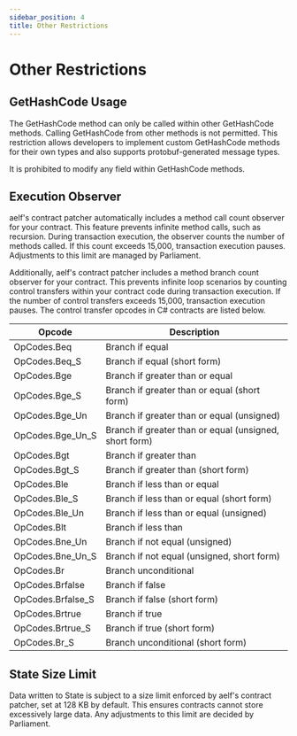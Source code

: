 ```yaml
---
sidebar_position: 4
title: Other Restrictions
---
```


# Other Restrictions

## GetHashCode Usage
The GetHashCode method can only be called within other GetHashCode methods. Calling GetHashCode from other methods is not permitted. This restriction allows developers to implement custom GetHashCode methods for their own types and also supports protobuf-generated message types.

It is prohibited to modify any field within GetHashCode methods.

## Execution Observer
aelf's contract patcher automatically includes a method call count observer for your contract. This feature prevents infinite method calls, such as recursion. During transaction execution, the observer counts the number of methods called. If this count exceeds 15,000, transaction execution pauses. Adjustments to this limit are managed by Parliament.

Additionally, aelf's contract patcher includes a method branch count observer for your contract. This prevents infinite loop scenarios by counting control transfers within your contract code during transaction execution. If the number of control transfers exceeds 15,000, transaction execution pauses. The control transfer opcodes in C# contracts are listed below.

| Opcode           | Description     |
|------------------|-----------------|
| OpCodes.Beq      | Branch if equal |
| OpCodes.Beq_S    | Branch if equal (short form) |
| OpCodes.Bge      | Branch if greater than or equal |
| OpCodes.Bge_S    | Branch if greater than or equal (short form) |
| OpCodes.Bge_Un   | Branch if greater than or equal (unsigned) |
| OpCodes.Bge_Un_S | Branch if greater than or equal (unsigned, short form) |
| OpCodes.Bgt      | Branch if greater than |
| OpCodes.Bgt_S    | Branch if greater than (short form) |
| OpCodes.Ble      | Branch if less than or equal |
| OpCodes.Ble_S    | Branch if less than or equal (short form) |
| OpCodes.Ble_Un   | Branch if less than or equal (unsigned) |
| OpCodes.Blt      | Branch if less than |
| OpCodes.Bne_Un   | Branch if not equal (unsigned) |
| OpCodes.Bne_Un_S | Branch if not equal (unsigned, short form) |
| OpCodes.Br       | Branch unconditional |
| OpCodes.Brfalse  | Branch if false |
| OpCodes.Brfalse_S| Branch if false (short form) |
| OpCodes.Brtrue   | Branch if true |
| OpCodes.Brtrue_S | Branch if true (short form) |
| OpCodes.Br_S     | Branch unconditional (short form) |

## State Size Limit
Data written to State is subject to a size limit enforced by aelf's contract patcher, set at 128 KB by default. This ensures contracts cannot store excessively large data. Any adjustments to this limit are decided by Parliament.